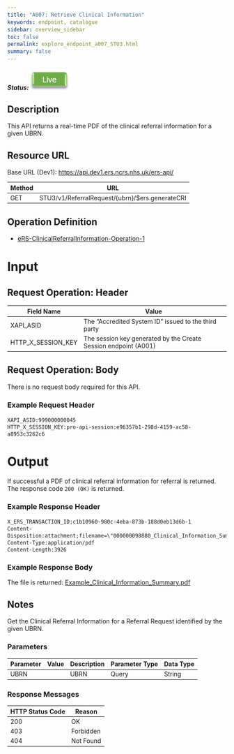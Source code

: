 ```yaml
---
title: "A007: Retrieve Clinical Information"
keywords: endpoint, catalogue
sidebar: overview_sidebar
toc: false
permalink: explore_endpoint_a007_STU3.html
summary: false
---
```


##### Status: ![Live](images/icons/api_live.png)

## Description
This API returns a real-time PDF of the clinical referral information for a given UBRN.

## Resource URL

Base URL (Dev1): https://api.dev1.ers.ncrs.nhs.uk/ers-api/  

| Method | URL |
| -------| --- |
| GET | STU3/v1/ReferralRequest/{ubrn}/$ers.generateCRI


## Operation Definition

- [eRS-ClinicalReferralInformation-Operation-1](https://data.developer.nhs.uk/specifications/eRS-draftd/Profile.ClinicalReferralInformationQuery/ers-clinicalreferralinformation-operation-1.html)

# Input

## Request Operation: Header

| Field Name | Value |
| ---------- | ----- |
| XAPI_ASID | The “Accredited System ID” issued to the third party |
| HTTP_X_SESSION_KEY | The session key generated by the Create Session endpoint (A001) |

## Request Operation: Body
There is no request body required for this API.

### Example Request Header
```http
XAPI_ASID:999000000045
HTTP_X_SESSION_KEY:pro-api-session:e96357b1-298d-4159-ac58-a8953c3262c6
```

# Output
If successful a PDF of clinical referral information for referral is returned. The response code `200 (OK)` is returned.

### Example Response Header
```http
X_ERS_TRANSACTION_ID:c1b10960-980c-4eba-873b-188d0eb13d6b-1
Content-Disposition:attachment;filename=\"000000098880_Clinical_Information_Summary_20200325135641.pdf\"
Content-Type:application/pdf
Content-Length:3926
```

### Example Response Body
The file is returned:
[Example_Clinical_Information_Summary.pdf](downloads/Example_Clinical_Information_Summary.pdf)

## Notes
Get the Clinical Referral Information for a Referral Request identified by the given UBRN.

### Parameters

| Parameter | Value | Description | Parameter Type | Data Type |
| --------- | ----- | ----------- | -------------- | --------- |
| UBRN |    | UBRN | Query | String |

### Response Messages

| HTTP Status Code | Reason |
| ---------------- | ------ |
| 200 | OK |
| 403 | Forbidden |
| 404 | Not Found |
